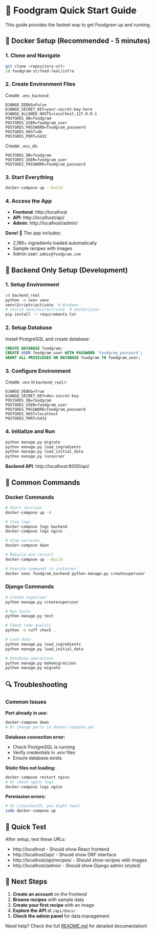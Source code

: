 # 🚀 Foodgram Quick Start Guide

This guide provides the fastest way to get Foodgram up and running.

## 🐳 Docker Setup (Recommended - 5 minutes)

### 1. Clone and Navigate
```bash
git clone <repository-url>
cd foodgram-st/food-real/infra
```

### 2. Create Environment Files
Create `.env_backend`:
```env
DJANGO_DEBUG=False
DJANGO_SECRET_KEY=your-secret-key-here
DJANGO_ALLOWED_HOSTS=localhost,127.0.0.1
POSTGRES_DB=foodgram
POSTGRES_USER=foodgram_user
POSTGRES_PASSWORD=foodgram_password
POSTGRES_HOST=db
POSTGRES_PORT=5432
```

Create `.env_db`:
```env
POSTGRES_DB=foodgram
POSTGRES_USER=foodgram_user
POSTGRES_PASSWORD=foodgram_password
```

### 3. Start Everything
```bash
docker-compose up --build
```

### 4. Access the App
- **Frontend**: http://localhost
- **API**: http://localhost/api/
- **Admin**: http://localhost/admin/

**Done! 🎉** The app includes:
- 2,186+ ingredients loaded automatically
- Sample recipes with images
- Admin user: `admin@foodgram.com`

## 🔧 Backend Only Setup (Development)

### 1. Setup Environment
```bash
cd backend_real
python -m venv venv
venv\Scripts\activate  # Windows
# source venv/bin/activate  # macOS/Linux
pip install -r requirements.txt
```

### 2. Setup Database
Install PostgreSQL and create database:
```sql
CREATE DATABASE foodgram;
CREATE USER foodgram_user WITH PASSWORD 'foodgram_password';
GRANT ALL PRIVILEGES ON DATABASE foodgram TO foodgram_user;
```

### 3. Configure Environment
Create `.env` in `backend_real/`:
```env
DJANGO_DEBUG=True
DJANGO_SECRET_KEY=dev-secret-key
POSTGRES_DB=foodgram
POSTGRES_USER=foodgram_user
POSTGRES_PASSWORD=foodgram_password
POSTGRES_HOST=localhost
POSTGRES_PORT=5432
```

### 4. Initialize and Run
```bash
python manage.py migrate
python manage.py load_ingredients
python manage.py load_initial_data
python manage.py runserver
```

**Backend API**: http://localhost:8000/api/

## 🎯 Common Commands

### Docker Commands
```bash
# Start services
docker-compose up -d

# View logs
docker-compose logs backend
docker-compose logs nginx

# Stop services
docker-compose down

# Rebuild and restart
docker-compose up --build

# Execute commands in container
docker exec foodgram_backend python manage.py createsuperuser
```

### Django Commands
```bash
# Create superuser
python manage.py createsuperuser

# Run tests
python manage.py test

# Check code quality
python -m ruff check .

# Load data
python manage.py load_ingredients
python manage.py load_initial_data

# Database operations
python manage.py makemigrations
python manage.py migrate
```

## 🔍 Troubleshooting

### Common Issues

**Port already in use:**
```bash
docker-compose down
# Or change ports in docker-compose.yml
```

**Database connection error:**
- Check PostgreSQL is running
- Verify credentials in .env files
- Ensure database exists

**Static files not loading:**
```bash
docker-compose restart nginx
# Or check nginx logs
docker-compose logs nginx
```

**Permission errors:**
```bash
# On Linux/macOS, you might need:
sudo docker-compose up
```

## 📱 Quick Test

After setup, test these URLs:
- http://localhost - Should show React frontend
- http://localhost/api/ - Should show DRF interface
- http://localhost/api/recipes/ - Should show recipes with images
- http://localhost/admin/ - Should show Django admin (styled)

## 🎉 Next Steps

1. **Create an account** on the frontend
2. **Browse recipes** with sample data
3. **Create your first recipe** with an image
4. **Explore the API** at `/api/docs/`
5. **Check the admin panel** for data management

Need help? Check the full [README.md](README.md) for detailed documentation!
